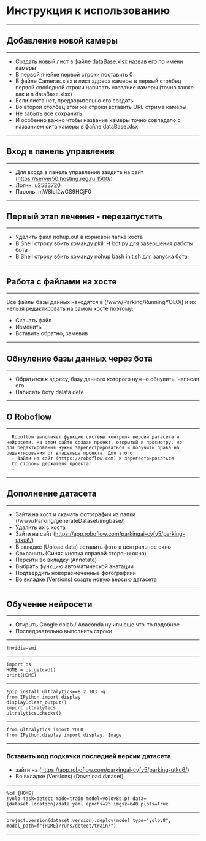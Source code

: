# Инструкция к использованию
---

## Добавление новой камеры
---
  - Создать новый лист в файле dataBase.xlsx назвав его по имени камеры
  - В первой ячейке первой строки поставить 0
  - В файле Cameras.xlsx в лист адреса камеры в первый столбец первой свободной строки написать название камеры (точно также как и в dataBase.xlsx)
  - Если листа нет, предворительно его создать
  - Во второй столбец этой же строки вставить URL стрима камеры
  - Не забыть все сохранить
  - И особенно важно чтобы название камеры точно совпадало с названием сита камеры в файле dataBase.xlsx
---
## Вход в панель управления
---
  - Для входа в панель управления зайдите на сайт (https://server50.hosting.reg.ru:1500/)
  - Логин: u2583720
  - Пароль: mW8lcI2wGS9HCjF0
---
## Первый этап лечения - перезапустить
---
  - Удвлить файл nohup.out в корневой папке хоста
  - В Shell строку вбить команду pkill -f bot.py для завершения работы бота
  - В Shell строку вбить команду nohup bash init.sh для запуска бота
---
## Работа с файлами на хосте
---
  Все файлы базы данных находятся в (/www/Parking/RunningYOLO/) и их нельзя редактировать на самом хосте поэтому:
  - Скачать файл
  - Изменить
  - Вставить обратно, замевив
---
## Обнуление базы данных через бота
---
  - Обратится к адресу, базу данного которого нужно обнулить, написав его
  - Написать боту dalata dete
---
## О Roboflow
---
      Roboflow выполняет функцию системы контроля версии датасета и нейросети. На этом сайте создан проект, открытый к просмотру, но
    для редактирования нужно зарегестрироваться и получить права на редактирования от владельца проекта. Для этого:
      - Зайти на сайт (https://roboflow.com) и зарегестрироваться
      Со стороны держателя проекта:
      - 
---
## Дополнение датасета
---
  - Зайти на хост и скачать фотографии из папки (/www/Parking/generateDataset/imgbase/)
  - Удалить их с хоста
  - Зайти на сайт (https://app.roboflow.com/parkingai-cyfy5/parking-utku6/)
  - В вкладке (Upload data) вставить фото в центральное окно
  - Сохранить (Синяя кнопка справой стороны окна)
  - Перейти во вкладку (Annotate)
  - Выбрать функцию автоматической анатации
  - Подтвердить новоразмеченные фотографиии
  - Во вкладке (Versions) создть новую версию датасета
---
## Обучение нейросети
---
  - Открыть Google colab / Anaconda ну или еще что-то подобное
  - Последовательно выполнить строки
---
    !nvidia-smi
---
    import os
    HOME = os.getcwd()
    print(HOME)
---
    !pip install ultralytics==8.2.103 -q
    from IPython import display
    display.clear_output()
    import ultralytics
    ultralytics.checks()
---
    from ultralytics import YOLO
    from IPython.display import display, Image
---
### Вставить код подкачки последней версии датасета
  - зайти на (https://app.roboflow.com/parkingai-cyfy5/parking-utku6/)
  - Во вкладке (Versions) (Download dataset)
---
    %cd {HOME}
    !yolo task=detect mode=train model=yolov8s.pt data={dataset.location}/data.yaml epochs=25 imgsz=640 plots=True
---
    project.version(dataset.version).deploy(model_type="yolov8", model_path=f"{HOME}/runs/detect/train/")
---













